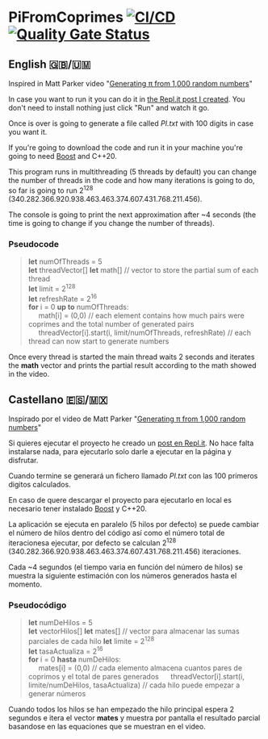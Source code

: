 # PiFromCoprimes [![CI/CD](https://github.com/kikawet/piFromCoprimes/actions/workflows/cd-workflow.yml/badge.svg?branch=master)](https://github.com/kikawet/piFromCoprimes/actions/workflows/cd-workflow.yml) [![Quality Gate Status](https://sonarcloud.io/api/project_badges/measure?project=kikawet_piFromCoprimes&metric=alert_status)](https://sonarcloud.io/dashboard?id=kikawet_piFromCoprimes)

## English 🇬🇧/🇺🇲
Inspired in Matt Parker video "[Generating π from 1,000 random numbers](https://youtu.be/RZBhSi_PwHU)"

In case you want to run it you can do it in [the Repl.it post I created](https://repl.it/talk/share/Calculate-Pi-from-random-numbers/119909#main.cpp). 
You don't need to install nothing just click "Run" and watch it go.

Once is over is going to generate a file called _PI.txt_ with 100 digits in case you want it. 

If you're going to download the code and run it in your machine you're going to need [Boost](https://www.boost.org/) and C++20.

This program runs in multithreading (5 threads by default) you can change the number of threads in the code and how many iterations is going to do,
so far is going to run 2<sup>128</sup> (340.282.366.920.938.463.463.374.607.431.768.211.456).

The console is going to print the next approximation after ~4 seconds (the time is going to change if you change the number of threads).

### Pseudocode
> **let** numOfThreads = 5  
> **let** threadVector[]
> **let** math[] // vector to store the partial sum of each thread  
> **let** limit = 2<sup>128</sup>  
> **let** refreshRate = 2<sup>16</sup>  
> **for** i = 0 **up to** numOfThreads:  
> &nbsp;&nbsp;&nbsp;&nbsp; math[i] = (0,0) // each element contains how much pairs were coprimes and the total number of generated pairs  
> &nbsp;&nbsp;&nbsp;&nbsp; threadVector[i].start(i, limit/numOfThreads, refreshRate) // each thread can now start to generate numbers

Once every thread is started the main thread waits 2 seconds and iterates the **math** vector and prints the partial result according to the math showed in the video.



## Castellano 🇪🇸/🇲🇽
Inspirado por el video de Matt Parker "[Generating π from 1,000 random numbers](https://youtu.be/RZBhSi_PwHU)"

Si quieres ejecutar el proyecto he creado un [post en Repl.it](https://repl.it/talk/share/Calculate-Pi-from-random-numbers/119909#main.cpp).
No hace falta instalarse nada, para ejecutarlo solo darle a ejecutar en la página y disfrutar.

Cuando termine se generará un fichero llamado _PI.txt_ con las 100 primeros digitos calculados.

En caso de quere descargar el proyecto para ejecutarlo en local es necesario tener instalado [Boost](https://www.boost.org/) y C++20.

La aplicación se ejecuta en paralelo (5 hilos por defecto) se puede cambiar el número de hilos dentro del código así como el número total de iteracionesa ejecutar, 
por defecto se calculan 2<sup>128</sup> (340.282.366.920.938.463.463.374.607.431.768.211.456) iteraciones.

Cada ~4 segundos (el tiempo varia en función del número de hilos) se muestra la siguiente estimación con los números generados hasta el momento.
### Pseudocódigo
> **let** numDeHilos = 5  
> **let** vectorHilos[]
> **let** mates[] // vector para almacenar las sumas parciales de cada hilo 
> **let** limite = 2<sup>128</sup>  
> **let** tasaActualiza = 2<sup>16</sup>  
> **for** i = 0 **hasta** numDeHilos:  
> &nbsp;&nbsp;&nbsp;&nbsp; mates[i] = (0,0) // cada elemento almacena cuantos pares de coprimos y el total de pares generados 
> &nbsp;&nbsp;&nbsp;&nbsp; threadVector[i].start(i, limite/numDeHilos, tasaActualiza) // cada hilo puede empezar a generar números

Cuando todos los hilos se han empezado the hilo principal espera 2 segundos e itera el vector **mates** y muestra por pantalla el resultado parcial basandose en las equaciones que se muestran en el video.
